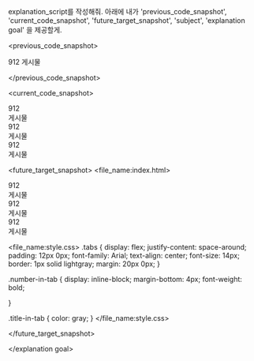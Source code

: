 explanation_script를 작성해줘. 아래에 내가 'previous_code_snapshot', 'current_code_snapshot',
'future_target_snapshot', 'subject', 'explanation goal' 을 제공할게.

<previous_code_snapshot>
  <div class="tabs">
    <div class="tab">
      <span class="number-in-tab">
        912
      </span>
      <span class="title-in-tab">
        게시물
      </span>
    </div>
  </div>

</previous_code_snapshot>

<current_code_snapshot>
  <div class="tabs">
    <div class="tab">
      <span class="number-in-tab">
        912
      </span>
      <br>
      <span class="title-in-tab">
        게시물
      </span>
    </div>
    <div class="tab">
      <span class="number-in-tab">
        912
      </span>
      <br>
      <span class="title-in-tab">
        게시물
      </span>
    </div>
    <div class="tab">
      <span class="number-in-tab">
        912
      </span>
      <br>
      <span class="title-in-tab">
        게시물
      </span>
    </div>
  </div>
</current_code_snapshot>

<future_target_snapshot>
<file_name:index.html>
  <div class="tabs">
    <div class="tab">
      <span class="number-in-tab">
        912
      </span>
      <br>
      <span class="title-in-tab">
        게시물
      </span>
    </div>
    <div class="tab">
      <span class="number-in-tab">
        912
      </span>
      <br>
      <span class="title-in-tab">
        게시물
      </span>
    </div>
    <div class="tab">
      <span class="number-in-tab">
        912
      </span>
      <br>
      <span class="title-in-tab">
        게시물
      </span>
    </div>
  </div>
</file_name:index.html>

<file_name:style.css>
.tabs {
  display: flex;
  justify-content: space-around;
  padding: 12px 0px;
  font-family: Arial;
  text-align: center;
  font-size: 14px;
  border: 1px solid lightgray;
  margin: 20px 0px;
}

.number-in-tab {
  display: inline-block;
  margin-bottom: 4px;
  font-weight: bold;

}

.title-in-tab {
  color: gray;
}
</file_name:style.css>

</future_target_snapshot>

<subject>  </subject>

<explanation goal> 

</explanation goal>

<script tone>

유치원 선생님처럼 친절하고 따뜻한 말투, 초보자에게 수업을 하기 위해 기초적인 내용까지 꼼꼼히 설명하고 넘어가는 선생님같은 말투. 하나라도 더 알려주고 싶어하는 멘토의 마음가짐을 가지고 있어요. "~합니다"체가 아니라 "~해요"체를 전체 문단의 70%이상 으로 구성하는 것이 좋아요.

</script tone>